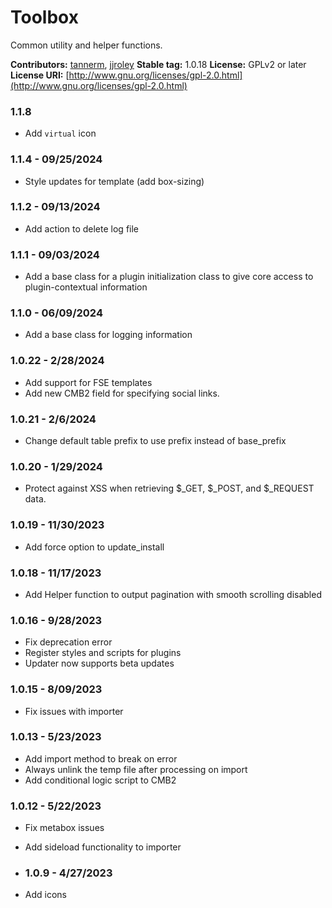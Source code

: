 # Toolbox
Common utility and helper functions.

**Contributors:**      [tannerm](https://github.com/tannerm), [jjroley](https://github.com/jjroley)
**Stable tag:**        1.0.18
**License:**           GPLv2 or later
**License URI:**       [http://www.gnu.org/licenses/gpl-2.0.html](http://www.gnu.org/licenses/gpl-2.0.html)

### 1.1.8
* Add `virtual` icon

### 1.1.4 - 09/25/2024
* Style updates for template (add box-sizing)

### 1.1.2 - 09/13/2024
* Add action to delete log file

### 1.1.1 - 09/03/2024
* Add a base class for a plugin initialization class to give core access to plugin-contextual information

### 1.1.0 - 06/09/2024
* Add a base class for logging information

### 1.0.22 - 2/28/2024
* Add support for FSE templates
* Add new CMB2 field for specifying social links.

### 1.0.21 - 2/6/2024
* Change default table prefix to use  prefix instead of base_prefix

### 1.0.20 - 1/29/2024
* Protect against XSS when retrieving $_GET, $_POST, and $_REQUEST data.

### 1.0.19 - 11/30/2023
* Add force option to update_install

### 1.0.18 - 11/17/2023
* Add Helper function to output pagination with smooth scrolling disabled

### 1.0.16 - 9/28/2023
* Fix deprecation error
* Register styles and scripts for plugins
* Updater now supports beta updates

### 1.0.15 - 8/09/2023
* Fix issues with importer

### 1.0.13 - 5/23/2023
* Add import method to break on error
* Always unlink the temp file after processing on import
* Add conditional logic script to CMB2

### 1.0.12 - 5/22/2023
* Fix metabox issues
* Add sideload functionality to importer

* ### 1.0.9 - 4/27/2023
* Add icons
